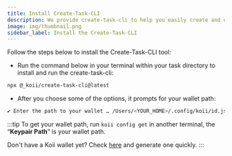 ```yaml
---
title: Install Create-Task-CLI
description: We provide create-task-cli to help you easily create and deploy your task.
image: img/thumbnail.png
sidebar_label: Install the Create-Task-CLI
---
```


Follow the steps below to install the Create-Task-CLI tool:

- Run the command below in your terminal within your task directory to install and run the create-task-cli:

```bash
npx @_koii/create-task-cli@latest
```

- After you choose some of the options, it prompts for your wallet path:

```bash
✔ Enter the path to your wallet … /Users/<YOUR_HOME>/.config/koii/id.json
```

:::tip
To get your wallet path, run `koii config get` in another terminal, the “**Keypair Path**” is your wallet path.

Don't have a Koii wallet yet? Check [here](/develop/command-line-tool/koii-cli/create-wallet) and generate one quickly.
:::
